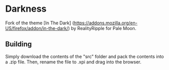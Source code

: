 # Darkness
Fork of the theme [In The Dark] (https://addons.mozilla.org/en-US/firefox/addon/in-the-dark/) by RealityRipple for Pale Moon.

## Building
Simply download the contents of the "src" folder  and pack the contents into a .zip file. Then, rename the file to .xpi and drag into the browser.
